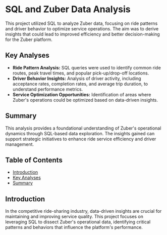 # SQL and Zuber Data Analysis

This project utilized SQL to analyze Zuber data, focusing on ride patterns and driver behavior to optimize service operations. The aim was to derive insights that could lead to improved efficiency and better decision-making for the Zuber platform.

## Key Analyses

* **Ride Pattern Analysis:** SQL queries were used to identify common ride routes, peak travel times, and popular pick-up/drop-off locations.
* **Driver Behavior Insights:** Analysis of driver activity, including acceptance rates, completion rates, and average trip duration, to understand performance metrics.
* **Service Optimization Opportunities:** Identification of areas where Zuber's operations could be optimized based on data-driven insights.

## Summary

This analysis provides a foundational understanding of Zuber's operational dynamics through SQL-based data exploration. The insights gained can support strategic initiatives to enhance ride service efficiency and driver management.

## Table of Contents

* [Introduction](#sql-and-zuber-data-analysis)
* [Key Analyses](#key-analyses)
* [Summary](#summary)

## Introduction

In the competitive ride-sharing industry, data-driven insights are crucial for maintaining and improving service quality. This project focuses on leveraging SQL to dissect Zuber's operational data, identifying critical patterns and behaviors that influence the platform's performance.
